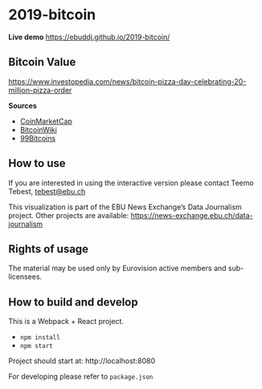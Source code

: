 # 2019-bitcoin

**Live demo** https://ebuddj.github.io/2019-bitcoin/

## Bitcoin Value

https://www.investopedia.com/news/bitcoin-pizza-day-celebrating-20-million-pizza-order

**Sources**
* [CoinMarketCap](https://coinmarketcap.com/currencies/bitcoin/historical-data/?start=20130428&end=20191029)
* [BitcoinWiki](https://en.bitcoinwiki.org/wiki/Bitcoin_history#Bitcoin_price_history_2009_to_2019)
* [99Bitcoins](https://99bitcoins.com/bitcoin/historical-price/)

## How to use

If you are interested in using the interactive version please contact Teemo Tebest, tebest@ebu.ch

This visualization is part of the EBU News Exchange’s Data Journalism project. Other projects are available: https://news-exchange.ebu.ch/data-journalism

## Rights of usage

The material may be used only by Eurovision active members and sub-licensees.

## How to build and develop

This is a Webpack + React project.

* `npm install`
* `npm start`

Project should start at: http://localhost:8080

For developing please refer to `package.json`
